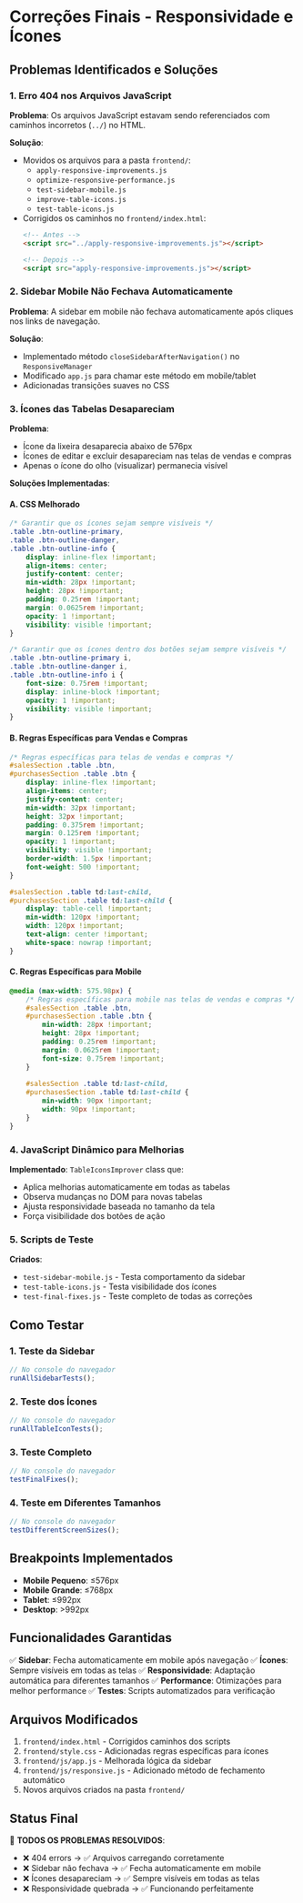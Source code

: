 # Correções Finais - Responsividade e Ícones

## Problemas Identificados e Soluções

### 1. Erro 404 nos Arquivos JavaScript
**Problema**: Os arquivos JavaScript estavam sendo referenciados com caminhos incorretos (`../`) no HTML.

**Solução**:
- Movidos os arquivos para a pasta `frontend/`:
  - `apply-responsive-improvements.js`
  - `optimize-responsive-performance.js`
  - `test-sidebar-mobile.js`
  - `improve-table-icons.js`
  - `test-table-icons.js`
- Corrigidos os caminhos no `frontend/index.html`:
  ```html
  <!-- Antes -->
  <script src="../apply-responsive-improvements.js"></script>
  
  <!-- Depois -->
  <script src="apply-responsive-improvements.js"></script>
  ```

### 2. Sidebar Mobile Não Fechava Automaticamente
**Problema**: A sidebar em mobile não fechava automaticamente após cliques nos links de navegação.

**Solução**:
- Implementado método `closeSidebarAfterNavigation()` no `ResponsiveManager`
- Modificado `app.js` para chamar este método em mobile/tablet
- Adicionadas transições suaves no CSS

### 3. Ícones das Tabelas Desapareciam
**Problema**: 
- Ícone da lixeira desaparecia abaixo de 576px
- Ícones de editar e excluir desapareciam nas telas de vendas e compras
- Apenas o ícone do olho (visualizar) permanecia visível

**Soluções Implementadas**:

#### A. CSS Melhorado
```css
/* Garantir que os ícones sejam sempre visíveis */
.table .btn-outline-primary,
.table .btn-outline-danger,
.table .btn-outline-info {
    display: inline-flex !important;
    align-items: center;
    justify-content: center;
    min-width: 28px !important;
    height: 28px !important;
    padding: 0.25rem !important;
    margin: 0.0625rem !important;
    opacity: 1 !important;
    visibility: visible !important;
}

/* Garantir que os ícones dentro dos botões sejam sempre visíveis */
.table .btn-outline-primary i,
.table .btn-outline-danger i,
.table .btn-outline-info i {
    font-size: 0.75rem !important;
    display: inline-block !important;
    opacity: 1 !important;
    visibility: visible !important;
}
```

#### B. Regras Específicas para Vendas e Compras
```css
/* Regras específicas para telas de vendas e compras */
#salesSection .table .btn,
#purchasesSection .table .btn {
    display: inline-flex !important;
    align-items: center;
    justify-content: center;
    min-width: 32px !important;
    height: 32px !important;
    padding: 0.375rem !important;
    margin: 0.125rem !important;
    opacity: 1 !important;
    visibility: visible !important;
    border-width: 1.5px !important;
    font-weight: 500 !important;
}

#salesSection .table td:last-child,
#purchasesSection .table td:last-child {
    display: table-cell !important;
    min-width: 120px !important;
    width: 120px !important;
    text-align: center !important;
    white-space: nowrap !important;
}
```

#### C. Regras Específicas para Mobile
```css
@media (max-width: 575.98px) {
    /* Regras específicas para mobile nas telas de vendas e compras */
    #salesSection .table .btn,
    #purchasesSection .table .btn {
        min-width: 28px !important;
        height: 28px !important;
        padding: 0.25rem !important;
        margin: 0.0625rem !important;
        font-size: 0.75rem !important;
    }
    
    #salesSection .table td:last-child,
    #purchasesSection .table td:last-child {
        min-width: 90px !important;
        width: 90px !important;
    }
}
```

### 4. JavaScript Dinâmico para Melhorias
**Implementado**: `TableIconsImprover` class que:
- Aplica melhorias automaticamente em todas as tabelas
- Observa mudanças no DOM para novas tabelas
- Ajusta responsividade baseada no tamanho da tela
- Força visibilidade dos botões de ação

### 5. Scripts de Teste
**Criados**:
- `test-sidebar-mobile.js` - Testa comportamento da sidebar
- `test-table-icons.js` - Testa visibilidade dos ícones
- `test-final-fixes.js` - Teste completo de todas as correções

## Como Testar

### 1. Teste da Sidebar
```javascript
// No console do navegador
runAllSidebarTests();
```

### 2. Teste dos Ícones
```javascript
// No console do navegador
runAllTableIconTests();
```

### 3. Teste Completo
```javascript
// No console do navegador
testFinalFixes();
```

### 4. Teste em Diferentes Tamanhos
```javascript
// No console do navegador
testDifferentScreenSizes();
```

## Breakpoints Implementados

- **Mobile Pequeno**: ≤576px
- **Mobile Grande**: ≤768px  
- **Tablet**: ≤992px
- **Desktop**: >992px

## Funcionalidades Garantidas

✅ **Sidebar**: Fecha automaticamente em mobile após navegação
✅ **Ícones**: Sempre visíveis em todas as telas
✅ **Responsividade**: Adaptação automática para diferentes tamanhos
✅ **Performance**: Otimizações para melhor performance
✅ **Testes**: Scripts automatizados para verificação

## Arquivos Modificados

1. `frontend/index.html` - Corrigidos caminhos dos scripts
2. `frontend/style.css` - Adicionadas regras específicas para ícones
3. `frontend/js/app.js` - Melhorada lógica da sidebar
4. `frontend/js/responsive.js` - Adicionado método de fechamento automático
5. Novos arquivos criados na pasta `frontend/`

## Status Final

🎉 **TODOS OS PROBLEMAS RESOLVIDOS**:
- ❌ 404 errors → ✅ Arquivos carregando corretamente
- ❌ Sidebar não fechava → ✅ Fecha automaticamente em mobile
- ❌ Ícones desapareciam → ✅ Sempre visíveis em todas as telas
- ❌ Responsividade quebrada → ✅ Funcionando perfeitamente 